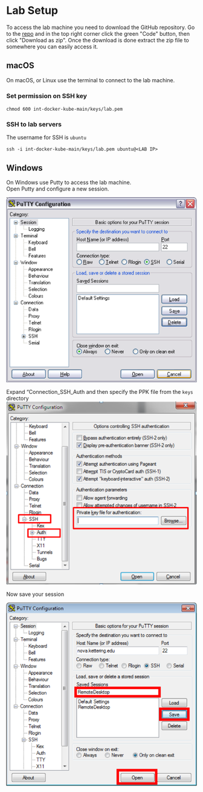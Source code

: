 # Lab Setup 
To access the lab machine you need to download the GitHub repository. 
Go to the [repo](https://github.com/jruels/ms-labs) and in the top right corner click the green "Code" button, then click "Download as zip". 
Once the download is done extract the zip file to somewhere you can easily access it. 

## macOS
On macOS, or Linux use the terminal to connect to the lab machine.

### Set permission on SSH key 
```
chmod 600 int-docker-kube-main/keys/lab.pem
```

### SSH to lab servers 
The username for SSH is `ubuntu`
```
ssh -i int-docker-kube-main/keys/lab.pem ubuntu@<LAB IP> 
```


## Windows 
On Windows use Putty to access the lab machine.   
Open Putty and configure a new session. 
  
![](index/C4EC1E64-175D-4C84-8C49-D938337FA35A.png)

Expand “Connection_SSH_Auth and then specify the PPK file from the `keys` directory 
![](index/6FFB137C-1AD8-48A1-97E6-F5F6DA4BC55B.png)

 Now save your session    

![](index/FD3BA694-FD69-4C86-8EAF-4D5FC813EABA.png)

